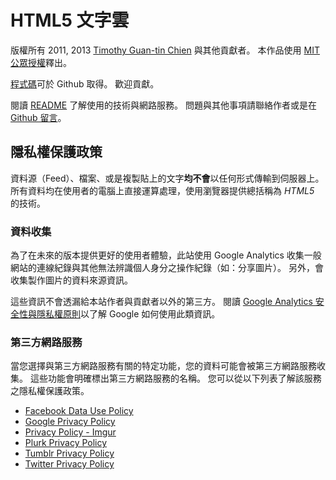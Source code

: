# HTML5 文字雲

版權所有 2011, 2013 [Timothy Guan-tin Chien](http://timdream.org/) 與其他貢獻者。
本作品使用 [MIT 公眾授權](./MIT-LICENSE.txt)釋出。

[程式碼](https://github.com/timdream/wordcloud)可於 Github 取得。
歡迎貢獻。

閱讀 [README](https://github.com/timdream/wordcloud/blob/master/README.md) 了解使用的技術與網路服務。
問題與其他事項請聯絡作者或是在 [Github 留言](https://github.com/timdream/wordcloud/issues)。

## 隱私權保護政策

資料源（Feed）、檔案、或是複製貼上的文字**均不會**以任何形式傳輸到伺服器上。
所有資料均在使用者的電腦上直接運算處理，使用瀏覽器提供總括稱為 *HTML5* 的技術。

### 資料收集

為了在未來的版本提供更好的使用者體驗，此站使用 Google Analytics 收集一般網站的連線紀錄與其他無法辨識個人身分之操作紀錄（如：分享圖片）。
另外，會收集製作圖片的資料來源資訊。

這些資訊不會透漏給本站作者與貢獻者以外的第三方。
閱讀 [Google Analytics 安全性與隱私權原則](https://www.google.com/analytics/learn/privacy.html)以了解 Google 如何使用此類資訊。

### 第三方網路服務

當您選擇與第三方網路服務有關的特定功能，您的資料可能會被第三方網路服務收集。
這些功能會明確標出第三方網路服務的名稱。
您可以從以下列表了解該服務之隱私權保護政策。

- [Facebook Data Use Policy](https://www.facebook.com/about/privacy)
- [Google Privacy Policy](https://www.google.com/policies/privacy/)
- [Privacy Policy - Imgur](http://imgur.com/privacy)
- [Plurk Privacy Policy](http://www.plurk.com/privacy)
- [Tumblr Privacy Policy](http://www.tumblr.com/policy/en/privacy)
- [Twitter Privacy Policy](https://twitter.com/privacy)
